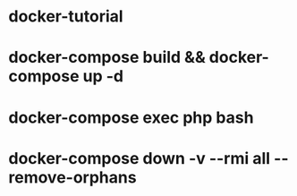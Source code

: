 # docker-tutorial
# docker-compose build && docker-compose up -d
# docker-compose exec php bash 
# docker-compose down -v --rmi all --remove-orphans
